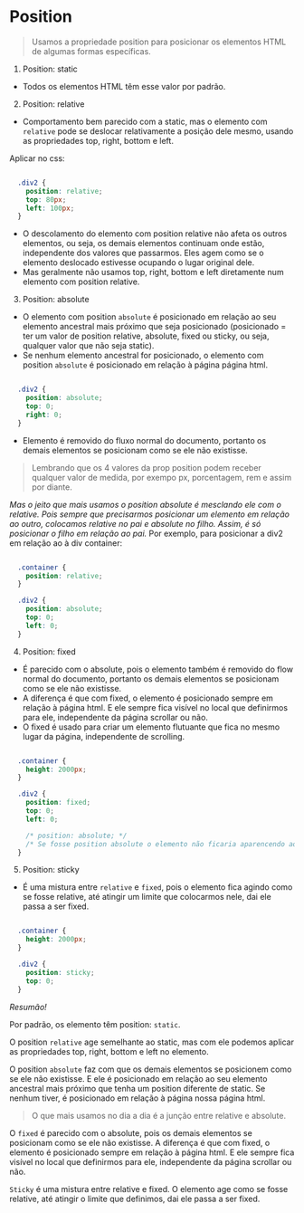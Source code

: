 # Position

> Usamos a propriedade position para posicionar os elementos HTML de algumas formas específicas.

1) Position: static
  - Todos os elementos HTML têm esse valor por padrão.

2) Position: relative
  - Comportamento bem parecido com a static, mas o elemento com `relative` pode se deslocar relativamente a posição dele mesmo, usando as propriedades top, right, bottom e left.

Aplicar no css:
```css

  .div2 {
    position: relative;
    top: 80px;
    left: 100px;
  }

```

  - O descolamento do elemento com position relative não afeta os outros elementos, ou seja, os demais elementos continuam onde estão, independente dos valores que passarmos. Eles agem como se o elemento deslocado estivesse ocupando o lugar original dele.
  - Mas geralmente não usamos top, right, bottom e left diretamente num elemento com position relative.

3) Position: absolute
  - O elemento com position `absolute` é posicionado em relação ao seu elemento ancestral mais próximo que seja posicionado (posicionado = ter um valor de position relative, absolute, fixed ou sticky, ou seja, qualquer valor que não seja static).
  - Se nenhum elemento ancestral for posicionado, o elemento com position `absolute` é posicionado em relação à página página html.

```css

  .div2 {
    position: absolute;
    top: 0;
    right: 0;
  }

```

  - Elemento é removido do fluxo normal do documento, portanto os demais elementos se posicionam como se ele não existisse.

> Lembrando que os 4 valores da prop position podem receber qualquer valor de medida, por exempo px, porcentagem, rem e assim por diante.


*Mas o jeito que mais usamos o position absolute é mesclando ele com o relative. Pois sempre que precisarmos posicionar um elemento em relação ao outro, colocamos relative no pai e absolute no filho. Assim, é só posicionar o filho em relação ao pai.*
Por exemplo, para posicionar a div2 em relação ao à div container:

```css

  .container {
    position: relative;
  }

  .div2 {
    position: absolute;
    top: 0;
    left: 0;
  }

```

4) Position: fixed
  - É parecido com o absolute, pois o elemento também é removido do flow normal do documento, portanto os demais elementos se posicionam como se ele não existisse.
  - A diferença é que com fixed, o elemento é posicionado sempre em relação à página html. E ele sempre fica visível no local que definirmos para ele, independente da página scrollar ou não. 
  - O fixed é usado para criar um elemento flutuante que fica no mesmo lugar da página, independente de scrolling.

```css

  .container {
    height: 2000px;
  }

  .div2 {
    position: fixed;
    top: 0;
    left: 0;

    /* position: absolute; */
    /* Se fosse position absolute o elemento não ficaria aparencendo ao dar scroll */
  }

```

5) Position: sticky
  - É uma mistura entre `relative` e `fixed`, pois o elemento fica agindo como se fosse relative, até atingir um limite que colocarmos nele, dai ele passa a ser fixed.

```css

  .container {
    height: 2000px;
  }

  .div2 {
    position: sticky;
    top: 0;
  }

```


*Resumão!*

Por padrão, os elemento têm position: `static`.

O position `relative` age semelhante ao static, mas com ele podemos aplicar as propriedades top, right, bottom e left no elemento.

O position `absolute` faz com que os demais elementos se posicionem como se ele não existisse. E ele é posicionado em relação ao seu elemento ancestral mais próximo que tenha um position diferente de static. Se nenhum tiver, é posicionado em relação à página nossa página html.

> O que mais usamos no dia a dia é a junção entre relative e absolute.

O `fixed` é parecido com o absolute, pois os demais elementos se posicionam como se ele não existisse. A diferença é que com fixed, o elemento é posicionado sempre em relação à página html. E ele sempre fica visível no local que definirmos para ele, independente da página scrollar ou não.

`Sticky` é uma mistura entre relative e fixed. O elemento age como se fosse relative, até atingir o limite que definimos, dai ele passa a ser fixed.